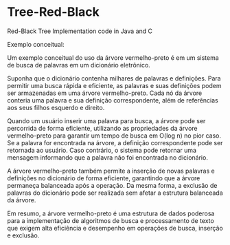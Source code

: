 # Tree-Red-Black
Red-Black Tree Implementation code in Java and C


Exemplo conceitual:

Um exemplo conceitual do uso da árvore vermelho-preto é em um sistema de busca de palavras em um dicionário eletrônico.

Suponha que o dicionário contenha milhares de palavras e definições. Para permitir uma busca rápida e eficiente, as palavras e suas definições podem ser armazenadas em uma árvore vermelho-preto. Cada nó da árvore conteria uma palavra e sua definição correspondente, além de referências aos seus filhos esquerdo e direito.

Quando um usuário inserir uma palavra para busca, a árvore pode ser percorrida de forma eficiente, utilizando as propriedades da árvore vermelho-preto para garantir um tempo de busca em O(log n) no pior caso. Se a palavra for encontrada na árvore, a definição correspondente pode ser retornada ao usuário. Caso contrário, o sistema pode retornar uma mensagem informando que a palavra não foi encontrada no dicionário.

A árvore vermelho-preto também permite a inserção de novas palavras e definições no dicionário de forma eficiente, garantindo que a árvore permaneça balanceada após a operação. Da mesma forma, a exclusão de palavras do dicionário pode ser realizada sem afetar a estrutura balanceada da árvore.

Em resumo, a árvore vermelho-preto é uma estrutura de dados poderosa para a implementação de algoritmos de busca e processamento de texto que exigem alta eficiência e desempenho em operações de busca, inserção e exclusão.